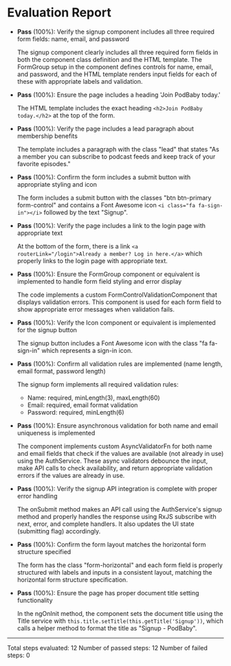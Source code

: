 # Evaluation Report

- **Pass** (100%): Verify the signup component includes all three required form fields: name, email, and password
  
  The signup component clearly includes all three required form fields in both the component class definition and the HTML template. The FormGroup setup in the component defines controls for name, email, and password, and the HTML template renders input fields for each of these with appropriate labels and validation.

- **Pass** (100%): Ensure the page includes a heading 'Join PodBaby today.'
  
  The HTML template includes the exact heading `<h2>Join PodBaby today.</h2>` at the top of the form.

- **Pass** (100%): Verify the page includes a lead paragraph about membership benefits
  
  The template includes a paragraph with the class "lead" that states "As a member you can subscribe to podcast feeds and keep track of your favorite episodes."

- **Pass** (100%): Confirm the form includes a submit button with appropriate styling and icon
  
  The form includes a submit button with the classes "btn btn-primary form-control" and contains a Font Awesome icon `<i class="fa fa-sign-in"></i>` followed by the text "Signup".

- **Pass** (100%): Verify the page includes a link to the login page with appropriate text
  
  At the bottom of the form, there is a link `<a routerLink="/login">Already a member? Log in here.</a>` which properly links to the login page with appropriate text.

- **Pass** (100%): Ensure the FormGroup component or equivalent is implemented to handle form field styling and error display
  
  The code implements a custom FormControlValidationComponent that displays validation errors. This component is used for each form field to show appropriate error messages when validation fails.

- **Pass** (100%): Verify the Icon component or equivalent is implemented for the signup button
  
  The signup button includes a Font Awesome icon with the class "fa fa-sign-in" which represents a sign-in icon.

- **Pass** (100%): Confirm all validation rules are implemented (name length, email format, password length)
  
  The signup form implements all required validation rules:
  - Name: required, minLength(3), maxLength(60)
  - Email: required, email format validation
  - Password: required, minLength(6)

- **Pass** (100%): Ensure asynchronous validation for both name and email uniqueness is implemented
  
  The component implements custom AsyncValidatorFn for both name and email fields that check if the values are available (not already in use) using the AuthService. These async validators debounce the input, make API calls to check availability, and return appropriate validation errors if the values are already in use.

- **Pass** (100%): Verify the signup API integration is complete with proper error handling
  
  The onSubmit method makes an API call using the AuthService's signup method and properly handles the response using RxJS subscribe with next, error, and complete handlers. It also updates the UI state (submitting flag) accordingly.

- **Pass** (100%): Confirm the form layout matches the horizontal form structure specified
  
  The form has the class "form-horizontal" and each form field is properly structured with labels and inputs in a consistent layout, matching the horizontal form structure specification.

- **Pass** (100%): Ensure the page has proper document title setting functionality
  
  In the ngOnInit method, the component sets the document title using the Title service with `this.title.setTitle(this.getTitle('Signup'))`, which calls a helper method to format the title as "Signup - PodBaby".

---

Total steps evaluated: 12
Number of passed steps: 12
Number of failed steps: 0